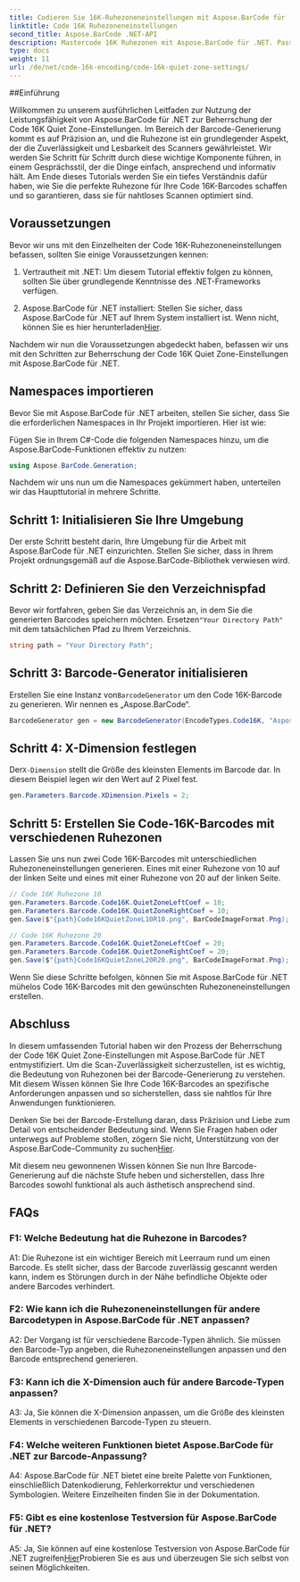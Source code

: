 ```yaml
---
title: Codieren Sie 16K-Ruhezoneneinstellungen mit Aspose.BarCode für .NET
linktitle: Code 16K Ruhezoneneinstellungen
second_title: Aspose.BarCode .NET-API
description: Mastercode 16K Ruhezonen mit Aspose.BarCode für .NET. Passen Sie die Barcode-Einstellungen für zuverlässiges Scannen an.
type: docs
weight: 11
url: /de/net/code-16k-encoding/code-16k-quiet-zone-settings/
---
```

##Einführung

Willkommen zu unserem ausführlichen Leitfaden zur Nutzung der Leistungsfähigkeit von Aspose.BarCode für .NET zur Beherrschung der Code 16K Quiet Zone-Einstellungen. Im Bereich der Barcode-Generierung kommt es auf Präzision an, und die Ruhezone ist ein grundlegender Aspekt, der die Zuverlässigkeit und Lesbarkeit des Scanners gewährleistet. Wir werden Sie Schritt für Schritt durch diese wichtige Komponente führen, in einem Gesprächsstil, der die Dinge einfach, ansprechend und informativ hält. Am Ende dieses Tutorials werden Sie ein tiefes Verständnis dafür haben, wie Sie die perfekte Ruhezone für Ihre Code 16K-Barcodes schaffen und so garantieren, dass sie für nahtloses Scannen optimiert sind.

## Voraussetzungen

Bevor wir uns mit den Einzelheiten der Code 16K-Ruhezoneneinstellungen befassen, sollten Sie einige Voraussetzungen kennen:

1. Vertrautheit mit .NET: Um diesem Tutorial effektiv folgen zu können, sollten Sie über grundlegende Kenntnisse des .NET-Frameworks verfügen.

2.  Aspose.BarCode für .NET installiert: Stellen Sie sicher, dass Aspose.BarCode für .NET auf Ihrem System installiert ist. Wenn nicht, können Sie es hier herunterladen[Hier](https://releases.aspose.com/barcode/net/).

Nachdem wir nun die Voraussetzungen abgedeckt haben, befassen wir uns mit den Schritten zur Beherrschung der Code 16K Quiet Zone-Einstellungen mit Aspose.BarCode für .NET.

## Namespaces importieren

Bevor Sie mit Aspose.BarCode für .NET arbeiten, stellen Sie sicher, dass Sie die erforderlichen Namespaces in Ihr Projekt importieren. Hier ist wie:

Fügen Sie in Ihrem C#-Code die folgenden Namespaces hinzu, um die Aspose.BarCode-Funktionen effektiv zu nutzen:

```csharp
using Aspose.BarCode.Generation;
```

Nachdem wir uns nun um die Namespaces gekümmert haben, unterteilen wir das Haupttutorial in mehrere Schritte.

## Schritt 1: Initialisieren Sie Ihre Umgebung

Der erste Schritt besteht darin, Ihre Umgebung für die Arbeit mit Aspose.BarCode für .NET einzurichten. Stellen Sie sicher, dass in Ihrem Projekt ordnungsgemäß auf die Aspose.BarCode-Bibliothek verwiesen wird.

## Schritt 2: Definieren Sie den Verzeichnispfad

 Bevor wir fortfahren, geben Sie das Verzeichnis an, in dem Sie die generierten Barcodes speichern möchten. Ersetzen`"Your Directory Path"` mit dem tatsächlichen Pfad zu Ihrem Verzeichnis.

```csharp
string path = "Your Directory Path";
```

## Schritt 3: Barcode-Generator initialisieren

 Erstellen Sie eine Instanz von`BarcodeGenerator` um den Code 16K-Barcode zu generieren. Wir nennen es „Aspose.BarCode“.

```csharp
BarcodeGenerator gen = new BarcodeGenerator(EncodeTypes.Code16K, "Aspose.BarCode");
```

## Schritt 4: X-Dimension festlegen

 Der`X-Dimension` stellt die Größe des kleinsten Elements im Barcode dar. In diesem Beispiel legen wir den Wert auf 2 Pixel fest.

```csharp
gen.Parameters.Barcode.XDimension.Pixels = 2;
```

## Schritt 5: Erstellen Sie Code-16K-Barcodes mit verschiedenen Ruhezonen

Lassen Sie uns nun zwei Code 16K-Barcodes mit unterschiedlichen Ruhezoneneinstellungen generieren. Eines mit einer Ruhezone von 10 auf der linken Seite und eines mit einer Ruhezone von 20 auf der linken Seite.

```csharp
// Code 16K Ruhezone 10
gen.Parameters.Barcode.Code16K.QuietZoneLeftCoef = 10;
gen.Parameters.Barcode.Code16K.QuietZoneRightCoef = 10;
gen.Save($"{path}Code16KQuietZoneL10R10.png", BarCodeImageFormat.Png);

// Code 16K Ruhezone 20
gen.Parameters.Barcode.Code16K.QuietZoneLeftCoef = 20;
gen.Parameters.Barcode.Code16K.QuietZoneRightCoef = 20;
gen.Save($"{path}Code16KQuietZoneL20R20.png", BarCodeImageFormat.Png);
```

Wenn Sie diese Schritte befolgen, können Sie mit Aspose.BarCode für .NET mühelos Code 16K-Barcodes mit den gewünschten Ruhezoneneinstellungen erstellen.

## Abschluss

In diesem umfassenden Tutorial haben wir den Prozess der Beherrschung der Code 16K Quiet Zone-Einstellungen mit Aspose.BarCode für .NET entmystifiziert. Um die Scan-Zuverlässigkeit sicherzustellen, ist es wichtig, die Bedeutung von Ruhezonen bei der Barcode-Generierung zu verstehen. Mit diesem Wissen können Sie Ihre Code 16K-Barcodes an spezifische Anforderungen anpassen und so sicherstellen, dass sie nahtlos für Ihre Anwendungen funktionieren.

 Denken Sie bei der Barcode-Erstellung daran, dass Präzision und Liebe zum Detail von entscheidender Bedeutung sind. Wenn Sie Fragen haben oder unterwegs auf Probleme stoßen, zögern Sie nicht, Unterstützung von der Aspose.BarCode-Community zu suchen[Hier](https://forum.aspose.com/c/barcode/13).

Mit diesem neu gewonnenen Wissen können Sie nun Ihre Barcode-Generierung auf die nächste Stufe heben und sicherstellen, dass Ihre Barcodes sowohl funktional als auch ästhetisch ansprechend sind.

## FAQs

### F1: Welche Bedeutung hat die Ruhezone in Barcodes?
   
A1: Die Ruhezone ist ein wichtiger Bereich mit Leerraum rund um einen Barcode. Es stellt sicher, dass der Barcode zuverlässig gescannt werden kann, indem es Störungen durch in der Nähe befindliche Objekte oder andere Barcodes verhindert.

### F2: Wie kann ich die Ruhezoneneinstellungen für andere Barcodetypen in Aspose.BarCode für .NET anpassen?

A2: Der Vorgang ist für verschiedene Barcode-Typen ähnlich. Sie müssen den Barcode-Typ angeben, die Ruhezoneneinstellungen anpassen und den Barcode entsprechend generieren.

### F3: Kann ich die X-Dimension auch für andere Barcode-Typen anpassen?

A3: Ja, Sie können die X-Dimension anpassen, um die Größe des kleinsten Elements in verschiedenen Barcode-Typen zu steuern.

### F4: Welche weiteren Funktionen bietet Aspose.BarCode für .NET zur Barcode-Anpassung?

A4: Aspose.BarCode für .NET bietet eine breite Palette von Funktionen, einschließlich Datenkodierung, Fehlerkorrektur und verschiedenen Symbologien. Weitere Einzelheiten finden Sie in der Dokumentation.

### F5: Gibt es eine kostenlose Testversion für Aspose.BarCode für .NET?

 A5: Ja, Sie können auf eine kostenlose Testversion von Aspose.BarCode für .NET zugreifen[Hier](https://releases.aspose.com/)Probieren Sie es aus und überzeugen Sie sich selbst von seinen Möglichkeiten.